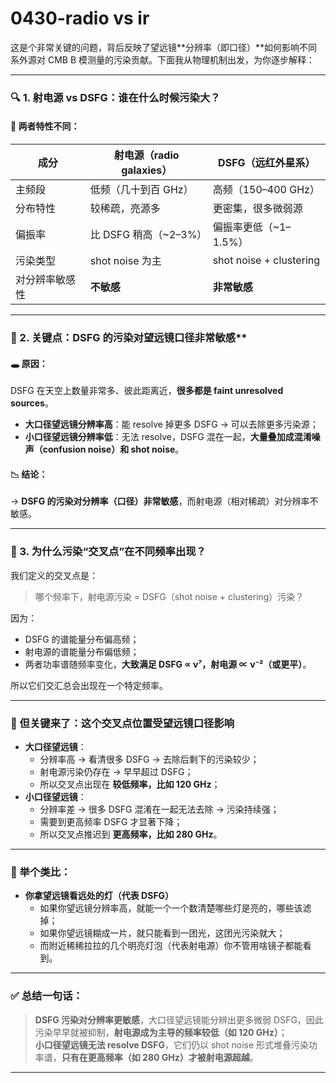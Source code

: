 # 0430-radio vs ir

这是个非常关键的问题，背后反映了望远镜\*\*分辨率（即口径）\*\*如何影响不同系外源对 CMB B 模测量的污染贡献。下面我从物理机制出发，为你逐步解释：

***

### 🔍 1. **射电源 vs DSFG：谁在什么时候污染大？**

#### 🌌 两者特性不同：

| 成分      | 射电源（radio galaxies） | DSFG（远红外星系）             |
| ------- | ------------------- | ----------------------- |
| 主频段     | 低频（几十到百 GHz）        | 高频（150–400 GHz）         |
| 分布特性    | 较稀疏，亮源多             | 更密集，很多微弱源               |
| 偏振率     | 比 DSFG 稍高（\~2–3%）   | 偏振率更低（\~1–1.5%）         |
| 污染类型    | shot noise 为主       | shot noise + clustering |
| 对分辨率敏感性 | **不敏感**             | **非常敏感**                |

***

### 📌 2. **关键点：DSFG 的污染对望远镜口径**非常敏感\*\*

#### 🕳️ 原因：

DSFG 在天空上数量非常多、彼此距离近，**很多都是 faint unresolved sources**。

* **大口径望远镜分辨率高**：能 resolve 掉更多 DSFG → 可以去除更多污染源；
* **小口径望远镜分辨率低**：无法 resolve，DSFG 混在一起，**大量叠加成混淆噪声（confusion noise）和 shot noise**。

#### 📉 结论：

→ **DSFG 的污染对分辨率（口径）非常敏感**，而射电源（相对稀疏）对分辨率不敏感。

***

### 🔁 3. **为什么污染“交叉点”在不同频率出现？**

我们定义的交叉点是：

> 哪个频率下，射电源污染 = DSFG（shot noise + clustering）污染？

因为：

* DSFG 的谱能量分布偏高频；
* 射电源的谱能量分布偏低频；
* 两者功率谱随频率变化，**大致满足 DSFG ∝ ν⁷，射电源 ∝ ν⁻²（或更平）**。

所以它们交汇总会出现在一个特定频率。

***

### 🧠 但关键来了：这个交叉点位置**受望远镜口径影响**

* **大口径望远镜**：
  * 分辨率高 → 看清很多 DSFG → 去除后剩下的污染较少；
  * 射电源污染仍存在 → 早早超过 DSFG；
  * 所以交叉点出现在 **较低频率，比如 120 GHz**；
* **小口径望远镜**：
  * 分辨率差 → 很多 DSFG 混淆在一起无法去除 → 污染持续强；
  * 需要到更高频率 DSFG 才显著下降；
  * 所以交叉点推迟到 **更高频率，比如 280 GHz**。

***

### 📌 举个类比：

* **你拿望远镜看远处的灯（代表 DSFG）**
  * 如果你望远镜分辨率高，就能一个一个数清楚哪些灯是亮的，哪些该滤掉；
  * 如果你望远镜糊成一片，就只能看到一团光，这团光污染就大；
  * 而附近稀稀拉拉的几个明亮灯泡（代表射电源）你不管用啥镜子都能看到。

***

### ✅ 总结一句话：

> **DSFG 污染对分辨率更敏感**，大口径望远镜能分辨出更多微弱 DSFG，因此污染早早就被抑制，**射电源成为主导的频率较低（如 120 GHz）**；\
> **小口径望远镜无法 resolve DSFG**，它们仍以 shot noise 形式堆叠污染功率谱，**只有在更高频率（如 280 GHz）才被射电源超越**。

***

